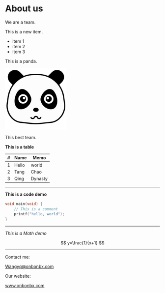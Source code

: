 # About us

We are a team.

This is a new item.

* item 1
* item 2
* item 3



This is a panda.

![panda](.\img\panda.png)



This best team.



**This is a table**

| #    | Name  | Memo    |
| ---- | ----- | ------- |
| 1    | Hello | world   |
| 2    | Tang  | Chao    |
| 3    | Qing  | Dynasty |



----

**This is a code demo**

```c
void main(void) {
	// This is a comment
	printf("hello, world");
}
```



------

*This is a Math demo*


$$
y=\frac{1}{x+1}
$$



----



Contact me:



Wangyq@onbonbx.com



Our website:

www.onbonbx.com

